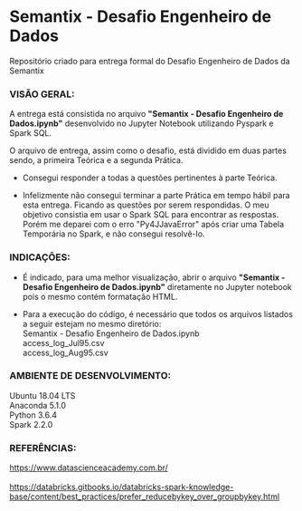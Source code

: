 # Semantix - Desafio Engenheiro de Dados
Repositório criado para entrega formal do Desafio Engenheiro de Dados da Semantix


### VISÃO GERAL:

A entrega está consistida no arquivo **"Semantix - Desafio Engenheiro de Dados.ipynb"** desenvolvido no Jupyter Notebook utilizando Pyspark e Spark SQL.

O arquivo de entrega, assim como o desafio, está dividido em duas partes sendo, a primeira Teórica e a segunda Prática.

- Consegui responder a todas a questões pertinentes à parte Teórica.

- Infelizmente não consegui terminar a parte Prática em tempo hábil para esta entrega. Ficando as questões por serem respondidas.
O meu objetivo consistia em usar o Spark SQL para encontrar as respostas. Porém me deparei com o erro "Py4JJavaError" após criar uma Tabela Temporária no Spark, e não consegui resolvê-lo.


### INDICAÇÕES:

- É indicado, para uma melhor visualização, abrir o arquivo **"Semantix - Desafio Engenheiro de Dados.ipynb"** diretamente no Jupyter notebook pois o mesmo contém formatação HTML.

 - Para a execução do código, é necessário que todos os arquivos listados a seguir estejam no mesmo diretório: <br/>
Semantix - Desafio Engenheiro de Dados.ipynb <br/>
access_log_Jul95.csv <br/>
access_log_Aug95.csv <br/>


### AMBIENTE DE DESENVOLVIMENTO:

Ubuntu 18.04 LTS <br/>
Anaconda 5.1.0 <br/>
Python 3.6.4 <br/>
Spark 2.2.0 <br/>



### REFERÊNCIAS:

https://www.datascienceacademy.com.br/ <br/>
 <br/>
https://databricks.gitbooks.io/databricks-spark-knowledge-base/content/best_practices/prefer_reducebykey_over_groupbykey.html
